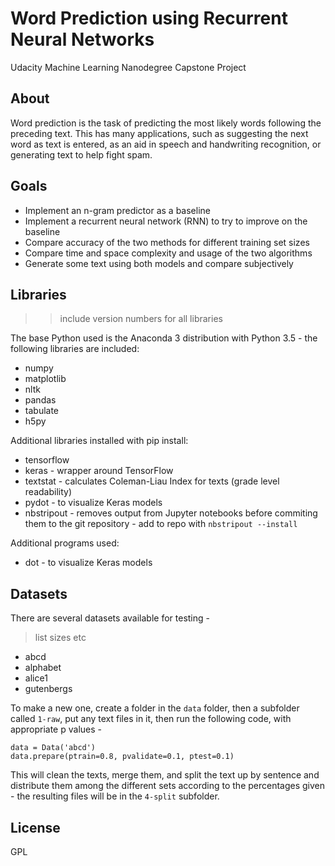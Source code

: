 
# Word Prediction using Recurrent Neural Networks

Udacity Machine Learning Nanodegree Capstone Project


## About

Word prediction is the task of predicting the most likely words following the
preceding text. This has many applications, such as suggesting the next word as
text is entered, as an aid in speech and handwriting recognition, or generating
text to help fight spam.


## Goals

* Implement an n-gram predictor as a baseline
* Implement a recurrent neural network (RNN) to try to improve on the baseline
* Compare accuracy of the two methods for different training set sizes
* Compare time and space complexity and usage of the two algorithms
* Generate some text using both models and compare subjectively


## Libraries

>>include version numbers for all libraries

The base Python used is the Anaconda 3 distribution with Python 3.5 - the following libraries are included:

- numpy
- matplotlib
- nltk
- pandas
- tabulate
- h5py

Additional libraries installed with pip install:

- tensorflow
- keras - wrapper around TensorFlow
- textstat - calculates Coleman-Liau Index for texts (grade level readability)
- pydot - to visualize Keras models
- nbstripout - removes output from Jupyter notebooks before commiting them to the git repository - add to repo with `nbstripout --install`

Additional programs used:

- dot - to visualize Keras models


## Datasets

There are several datasets available for testing -

> list sizes etc

- abcd
- alphabet
- alice1
- gutenbergs

To make a new one, create a folder in the `data` folder, then a subfolder called
`1-raw`, put any text files in it, then run the following code, with appropriate
p values -

    data = Data('abcd')
    data.prepare(ptrain=0.8, pvalidate=0.1, ptest=0.1)

This will clean the texts, merge them, and split the text up by sentence and
distribute them among the different sets according to the percentages given -
the resulting files will be in the `4-split` subfolder.


## License

GPL
